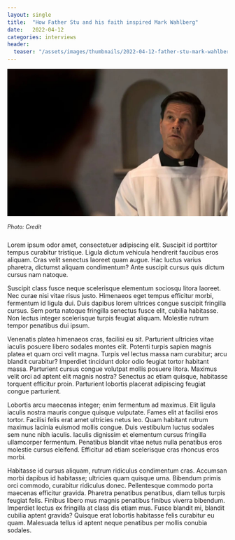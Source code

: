 ```yaml
---
layout: single
title:  "How Father Stu and his faith inspired Mark Wahlberg"
date:   2022-04-12
categories: interviews
header:
  teaser: "/assets/images/thumbnails/2022-04-12-father-stu-mark-wahlberg-interview.jpg"
---
```


![Mark Wahlberg in Father Stu](/assets/images/thumbnails/2022-04-12-father-stu-mark-wahlberg-interview.jpg)
<div style="margin-bottom: 2em; font-style: italic; font-size: 0.9em;">Photo: Credit</div>

Lorem ipsum odor amet, consectetuer adipiscing elit. Suscipit id porttitor tempus curabitur tristique. Ligula dictum vehicula hendrerit faucibus eros aliquam. Cras velit senectus laoreet quam augue. Hac luctus varius pharetra, dictumst aliquam condimentum? Ante suscipit cursus quis dictum cursus nam natoque.

Suscipit class fusce neque scelerisque elementum sociosqu litora laoreet. Nec curae nisi vitae risus justo. Himenaeos eget tempus efficitur morbi, fermentum id ligula dui. Duis dapibus lorem ultrices congue suscipit fringilla cursus. Sem porta natoque fringilla senectus fusce elit, cubilia habitasse. Non lectus integer scelerisque turpis feugiat aliquam. Molestie rutrum tempor penatibus dui ipsum.

Venenatis platea himenaeos cras, facilisi eu sit. Parturient ultricies vitae iaculis posuere libero sodales montes elit. Potenti turpis sapien magnis platea et quam orci velit magna. Turpis vel lectus massa nam curabitur; arcu blandit curabitur? Imperdiet tincidunt dolor odio feugiat tortor habitant massa. Parturient cursus congue volutpat mollis posuere litora. Maximus velit orci ad aptent elit magnis nostra? Senectus ac etiam quisque, habitasse torquent efficitur proin. Parturient lobortis placerat adipiscing feugiat congue parturient.

Lobortis arcu maecenas integer; enim fermentum ad maximus. Elit ligula iaculis nostra mauris congue quisque vulputate. Fames elit at facilisi eros tortor. Facilisi felis erat amet ultricies netus leo. Quam habitant rutrum maximus lacinia euismod mollis congue. Duis vestibulum luctus sodales sem nunc nibh iaculis. Iaculis dignissim et elementum cursus fringilla ullamcorper fermentum. Penatibus blandit vitae netus nulla penatibus eros molestie cursus eleifend. Efficitur ad etiam scelerisque cras rhoncus eros morbi.

Habitasse id cursus aliquam, rutrum ridiculus condimentum cras. Accumsan morbi dapibus id habitasse; ultricies quam quisque urna. Bibendum primis orci commodo, curabitur ridiculus donec. Pellentesque commodo porta maecenas efficitur gravida. Pharetra penatibus penatibus, diam tellus turpis feugiat felis. Finibus libero mus magnis penatibus finibus viverra bibendum. Imperdiet lectus ex fringilla at class dis etiam mus. Fusce blandit mi, blandit cubilia aptent gravida? Quisque erat lobortis habitasse felis curabitur eu quam. Malesuada tellus id aptent neque penatibus per mollis conubia sodales.

